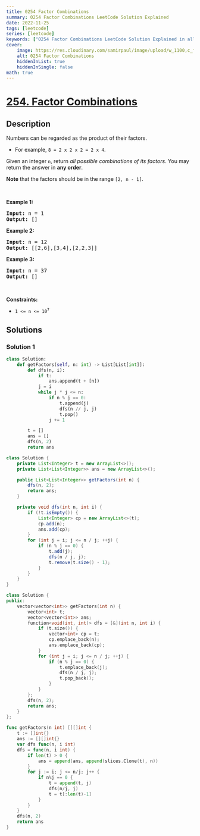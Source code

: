 ```yaml
---
title: 0254 Factor Combinations
summary: 0254 Factor Combinations LeetCode Solution Explained
date: 2022-11-25
tags: [leetcode]
series: [leetcode]
keywords: ["0254 Factor Combinations LeetCode Solution Explained in all languages", "0254 Factor Combinations", "LeetCode", "leetcode solution in Python3 C++ Java Go PHP Ruby Swift TypeScript Rust C# JavaScript C", "GeeksforGeeks", "InterviewBit", "Coding Ninjas", "HackerRank", "HackerEarth", "CodeChef", "TopCoder", "AlgoExpert", "freeCodeCamp", "Codeforces", "GitHub", "AtCoder", "Samir Paul"]
cover:
    image: https://res.cloudinary.com/samirpaul/image/upload/w_1100,c_fit,co_rgb:FFFFFF,l_text:Arial_75_bold:0254 Factor Combinations - Solution Explained/problem-solving.webp
    alt: 0254 Factor Combinations
    hiddenInList: true
    hiddenInSingle: false
math: true
---
```



# [254. Factor Combinations](https://leetcode.com/problems/factor-combinations)


## Description

<p>Numbers can be regarded as the product of their factors.</p>

<ul>
	<li>For example, <code>8 = 2 x 2 x 2 = 2 x 4</code>.</li>
</ul>

<p>Given an integer <code>n</code>, return <em>all possible combinations of its factors</em>. You may return the answer in <strong>any order</strong>.</p>

<p><strong>Note</strong> that the factors should be in the range <code>[2, n - 1]</code>.</p>

<p>&nbsp;</p>
<p><strong class="example">Example 1:</strong></p>

<pre>
<strong>Input:</strong> n = 1
<strong>Output:</strong> []
</pre>

<p><strong class="example">Example 2:</strong></p>

<pre>
<strong>Input:</strong> n = 12
<strong>Output:</strong> [[2,6],[3,4],[2,2,3]]
</pre>

<p><strong class="example">Example 3:</strong></p>

<pre>
<strong>Input:</strong> n = 37
<strong>Output:</strong> []
</pre>

<p>&nbsp;</p>
<p><strong>Constraints:</strong></p>

<ul>
	<li><code>1 &lt;= n &lt;= 10<sup>7</sup></code></li>
</ul>

## Solutions

### Solution 1

<!-- tabs:start -->

```python
class Solution:
    def getFactors(self, n: int) -> List[List[int]]:
        def dfs(n, i):
            if t:
                ans.append(t + [n])
            j = i
            while j * j <= n:
                if n % j == 0:
                    t.append(j)
                    dfs(n // j, j)
                    t.pop()
                j += 1

        t = []
        ans = []
        dfs(n, 2)
        return ans
```

```java
class Solution {
    private List<Integer> t = new ArrayList<>();
    private List<List<Integer>> ans = new ArrayList<>();

    public List<List<Integer>> getFactors(int n) {
        dfs(n, 2);
        return ans;
    }

    private void dfs(int n, int i) {
        if (!t.isEmpty()) {
            List<Integer> cp = new ArrayList<>(t);
            cp.add(n);
            ans.add(cp);
        }
        for (int j = i; j <= n / j; ++j) {
            if (n % j == 0) {
                t.add(j);
                dfs(n / j, j);
                t.remove(t.size() - 1);
            }
        }
    }
}
```

```cpp
class Solution {
public:
    vector<vector<int>> getFactors(int n) {
        vector<int> t;
        vector<vector<int>> ans;
        function<void(int, int)> dfs = [&](int n, int i) {
            if (t.size()) {
                vector<int> cp = t;
                cp.emplace_back(n);
                ans.emplace_back(cp);
            }
            for (int j = i; j <= n / j; ++j) {
                if (n % j == 0) {
                    t.emplace_back(j);
                    dfs(n / j, j);
                    t.pop_back();
                }
            }
        };
        dfs(n, 2);
        return ans;
    }
};
```

```go
func getFactors(n int) [][]int {
	t := []int{}
	ans := [][]int{}
	var dfs func(n, i int)
	dfs = func(n, i int) {
		if len(t) > 0 {
			ans = append(ans, append(slices.Clone(t), n))
		}
		for j := i; j <= n/j; j++ {
			if n%j == 0 {
				t = append(t, j)
				dfs(n/j, j)
				t = t[:len(t)-1]
			}
		}
	}
	dfs(n, 2)
	return ans
}
```

<!-- tabs:end -->

<!-- end -->
